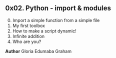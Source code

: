 ## 0x02. Python - import & modules ##

0. Import a simple function from a simple file
1. My first toolbox
2. How to make a script dynamic!
3. Infinite addition
4. Who are you?

**Author**
Gloria Edumaba Graham
